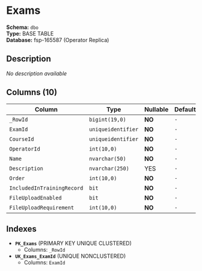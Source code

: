 # Exams

**Schema:** `dbo`  
**Type:** BASE TABLE  
**Database:** fsp-165587 (Operator Replica)

## Description

*No description available*

## Columns (10)

| Column | Type | Nullable | Default | Keys | Description |
|--------|------|----------|---------|------|-------------|
| `_RowId` | `bigint(19,0)` | **NO** | `-` | PK | - |
| `ExamId` | `uniqueidentifier` | **NO** | `-` | - | - |
| `CourseId` | `uniqueidentifier` | **NO** | `-` | - | - |
| `OperatorId` | `int(10,0)` | **NO** | `-` | - | - |
| `Name` | `nvarchar(50)` | **NO** | `-` | - | - |
| `Description` | `nvarchar(250)` | YES | `-` | - | - |
| `Order` | `int(10,0)` | **NO** | `-` | - | - |
| `IncludedInTrainingRecord` | `bit` | **NO** | `-` | - | - |
| `FileUploadEnabled` | `bit` | **NO** | `-` | - | - |
| `FileUploadRequirement` | `int(10,0)` | **NO** | `-` | - | - |

## Indexes

- **`PK_Exams`** (PRIMARY KEY UNIQUE CLUSTERED)
  - Columns: `_RowId`
- **`UK_Exams_ExamId`** (UNIQUE NONCLUSTERED)
  - Columns: `ExamId`
